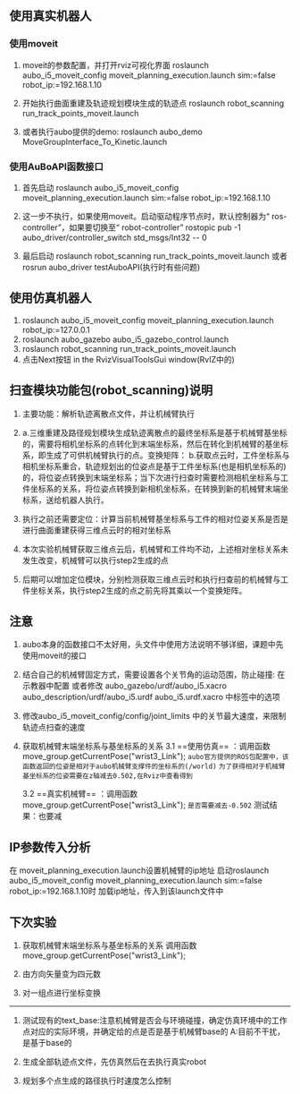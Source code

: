 ## 使用真实机器人
### 使用moveit
1. moveit的参数配置，并打开rviz可视化界面
    roslaunch aubo_i5_moveit_config moveit_planning_execution.launch sim:=false robot_ip:=192.168.1.10

2. 开始执行曲面重建及轨迹规划模块生成的轨迹点
    roslaunch robot_scanning run_track_points_moveit.launch

3. 或者执行aubo提供的demo:
    roslaunch aubo_demo MoveGroupInterface_To_Kinetic.launch

### 使用AuBoAPI函数接口
1. 首先启动
   roslaunch aubo_i5_moveit_config moveit_planning_execution.launch sim:=false robot_ip:=192.168.1.10

2. 这一步不执行，如果使用moveit。启动驱动程序节点时，默认控制器为“ ros-controller”，如果要切换至“ robot-controller”
   rostopic pub -1 aubo_driver/controller_switch std_msgs/Int32 -- 0 

3. 最后启动
 roslaunch robot_scanning run_track_points_moveit.launch
或者
 rosrun aubo_driver testAuboAPI(执行时有些问题)

## 使用仿真机器人
1. roslaunch aubo_i5_moveit_config moveit_planning_execution.launch robot_ip:=127.0.0.1  
2. roslaunch aubo_gazebo aubo_i5_gazebo_control.launch
3. roslaunch robot_scanning run_track_points_moveit.launch
4. 点击Next按钮 in the RvizVisualToolsGui window(RvIZ中的)


## 扫查模块功能包(robot_scanning)说明 
1. 主要功能：解析轨迹离散点文件，并让机械臂执行
2. a.三维重建及路径规划模块生成轨迹离散点的最终坐标系是基于机械臂基坐标的，需要将相机坐标系的点转化到末端坐标系，然后在转化到机械臂的基坐标系，即生成了可供机械臂执行的点。变换矩阵：
    b.获取点云时，工件坐标系与相机坐标系重合，轨迹规划出的位姿点是基于工件坐标系(也是相机坐标系的)的，将位姿点转换到末端坐标系；当下次进行扫查时需要检测相机坐标系与工件坐标系的关系，将位姿点转换到新相机坐标系，在转换到新的机械臂末端坐标系，送给机器人执行。




3. 执行之前还需要定位：计算当前机械臂基坐标系与工件的相对位姿关系是否是进行曲面重建获得三维点云时的相对坐标系
4. 本次实验机械臂获取三维点云后，机械臂和工件均不动，上述相对坐标关系未发生改变，机械臂可以执行step2生成的点
5. 后期可以增加定位模块，分别检测获取三维点云时和执行扫查前的机械臂与工件坐标关系，执行step2生成的点之前先将其乘以一个变换矩阵。


## 注意
1. aubo本身的函数接口不太好用，头文件中使用方法说明不够详细，课题中先使用moveit的接口

2. 结合自己的机械臂固定方式，需要设置各个关节角的运动范围，防止碰撞:
    在示教器中配置
    或者修改 aubo_gazebo/urdf/aubo_i5.xacro
            aubo_description/urdf/aubo_i5.urdf 
            aubo_i5.urdf.xacro   中<joint>标签中的<limit>选项

3. 修改aubo_i5_moveit_config/config/joint_limits 中的关节最大速度，来限制轨迹点扫查的速度

3. 获取机械臂末端坐标系与基坐标系的关系
    3.1 ==使用仿真== ：调用函数move_group.getCurrentPose("wrist3_Link");
    `aubo官方提供的ROS包配置中，该函数返回的位姿是相对于aubo机械臂支撑件的坐标系的(/world)`
    `为了获得相对于机械臂基坐标系的位姿需要在z轴减去0.502,在Rviz中查看得到`

    3.2 ==真实机械臂== ：调用函数move_group.getCurrentPose("wrist3_Link");
    ` 是否需要减去-0.502 `
    测试结果：也要减



## IP参数传入分析
在 moveit_planning_execution.launch设置机械臂的ip地址
启动roslaunch aubo_i5_moveit_config moveit_planning_execution.launch sim:=false robot_ip:=192.168.1.10时
加载ip地址，传入到该launch文件中
 <!-- publish the robot state (tf transforms) -->
  <node name="aubo_driver" pkg="aubo_driver" type="aubo_driver" >
  <param name="/server_host" type="str" value="$(arg robot_ip)"/>
  <!--<param name="/server_host" value="127.0.0.1"/> -->
  </node>

## 下次实验
1. 获取机械臂末端坐标系与基坐标系的关系
    调用函数move_group.getCurrentPose("wrist3_Link");

2. 由方向矢量变为四元数

3. 对一组点进行坐标变换

--------
1. 测试现有的text_base:注意机械臂是否会与环境碰撞，确定仿真环境中的工作点对应的实际环境，并确定给的点是否是基于机械臂base的
    A:目前不干扰，是基于base的
2. 生成全部轨迹点文件，先仿真然后在去执行真实robot

3. 规划多个点生成的路径执行时速度怎么控制





